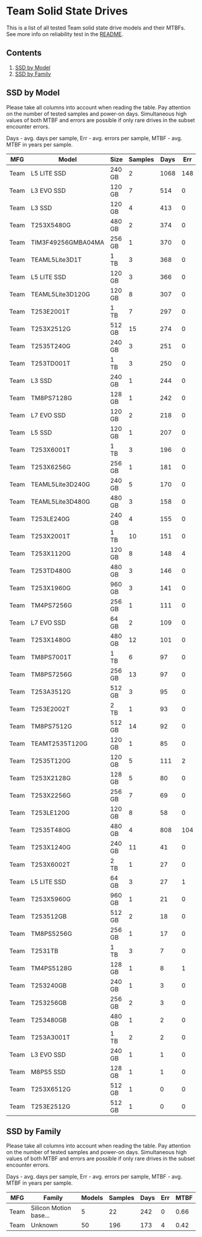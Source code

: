 Team Solid State Drives
=======================

This is a list of all tested Team solid state drive models and their MTBFs. See
more info on reliability test in the [README](https://github.com/linuxhw/SMART).

Contents
--------

1. [ SSD by Model  ](#ssd-by-model)
2. [ SSD by Family ](#ssd-by-family)

SSD by Model
------------

Please take all columns into account when reading the table. Pay attention on the
number of tested samples and power-on days. Simultaneous high values of both MTBF
and errors are possible if only rare drives in the subset encounter errors.

Days - avg. days per sample,
Err  - avg. errors per sample,
MTBF - avg. MTBF in years per sample.

| MFG       | Model              | Size   | Samples | Days  | Err   | MTBF |
|-----------|--------------------|--------|---------|-------|-------|------|
| Team      | L5 LITE SSD        | 240 GB | 2       | 1068  | 148   | 2.28   |
| Team      | L3 EVO SSD         | 120 GB | 7       | 514   | 0     | 1.41   |
| Team      | L3 SSD             | 120 GB | 4       | 413   | 0     | 1.13   |
| Team      | T253X5480G         | 480 GB | 2       | 374   | 0     | 1.03   |
| Team      | TIM3F49256GMBA04MA | 256 GB | 1       | 370   | 0     | 1.02   |
| Team      | TEAML5Lite3D1T     | 1 TB   | 3       | 368   | 0     | 1.01   |
| Team      | L5 LITE SSD        | 120 GB | 3       | 366   | 0     | 1.00   |
| Team      | TEAML5Lite3D120G   | 120 GB | 8       | 307   | 0     | 0.84   |
| Team      | T253E2001T         | 1 TB   | 7       | 297   | 0     | 0.82   |
| Team      | T253X2512G         | 512 GB | 15      | 274   | 0     | 0.75   |
| Team      | T2535T240G         | 240 GB | 3       | 251   | 0     | 0.69   |
| Team      | T253TD001T         | 1 TB   | 3       | 250   | 0     | 0.69   |
| Team      | L3 SSD             | 240 GB | 1       | 244   | 0     | 0.67   |
| Team      | TM8PS7128G         | 128 GB | 1       | 242   | 0     | 0.67   |
| Team      | L7 EVO SSD         | 120 GB | 2       | 218   | 0     | 0.60   |
| Team      | L5 SSD             | 120 GB | 1       | 207   | 0     | 0.57   |
| Team      | T253X6001T         | 1 TB   | 3       | 196   | 0     | 0.54   |
| Team      | T253X6256G         | 256 GB | 1       | 181   | 0     | 0.50   |
| Team      | TEAML5Lite3D240G   | 240 GB | 5       | 170   | 0     | 0.47   |
| Team      | TEAML5Lite3D480G   | 480 GB | 3       | 158   | 0     | 0.43   |
| Team      | T253LE240G         | 240 GB | 4       | 155   | 0     | 0.43   |
| Team      | T253X2001T         | 1 TB   | 10      | 151   | 0     | 0.42   |
| Team      | T253X1120G         | 120 GB | 8       | 148   | 4     | 0.40   |
| Team      | T253TD480G         | 480 GB | 3       | 146   | 0     | 0.40   |
| Team      | T253X1960G         | 960 GB | 3       | 141   | 0     | 0.39   |
| Team      | TM4PS7256G         | 256 GB | 1       | 111   | 0     | 0.30   |
| Team      | L7 EVO SSD         | 64 GB  | 2       | 109   | 0     | 0.30   |
| Team      | T253X1480G         | 480 GB | 12      | 101   | 0     | 0.28   |
| Team      | TM8PS7001T         | 1 TB   | 6       | 97    | 0     | 0.27   |
| Team      | TM8PS7256G         | 256 GB | 13      | 97    | 0     | 0.27   |
| Team      | T253A3512G         | 512 GB | 3       | 95    | 0     | 0.26   |
| Team      | T253E2002T         | 2 TB   | 1       | 93    | 0     | 0.26   |
| Team      | TM8PS7512G         | 512 GB | 14      | 92    | 0     | 0.25   |
| Team      | TEAMT2535T120G     | 120 GB | 1       | 85    | 0     | 0.23   |
| Team      | T2535T120G         | 120 GB | 5       | 111   | 2     | 0.23   |
| Team      | T253X2128G         | 128 GB | 5       | 80    | 0     | 0.22   |
| Team      | T253X2256G         | 256 GB | 7       | 69    | 0     | 0.19   |
| Team      | T253LE120G         | 120 GB | 8       | 58    | 0     | 0.16   |
| Team      | T2535T480G         | 480 GB | 4       | 808   | 104   | 0.12   |
| Team      | T253X1240G         | 240 GB | 11      | 41    | 0     | 0.11   |
| Team      | T253X6002T         | 2 TB   | 1       | 27    | 0     | 0.07   |
| Team      | L5 LITE SSD        | 64 GB  | 3       | 27    | 1     | 0.07   |
| Team      | T253X5960G         | 960 GB | 1       | 21    | 0     | 0.06   |
| Team      | T253512GB          | 512 GB | 2       | 18    | 0     | 0.05   |
| Team      | TM8PS5256G         | 256 GB | 1       | 17    | 0     | 0.05   |
| Team      | T2531TB            | 1 TB   | 3       | 7     | 0     | 0.02   |
| Team      | TM4PS5128G         | 128 GB | 1       | 8     | 1     | 0.01   |
| Team      | T253240GB          | 240 GB | 1       | 3     | 0     | 0.01   |
| Team      | T253256GB          | 256 GB | 2       | 3     | 0     | 0.01   |
| Team      | T253480GB          | 480 GB | 1       | 2     | 0     | 0.01   |
| Team      | T253A3001T         | 1 TB   | 2       | 2     | 0     | 0.01   |
| Team      | L3 EVO SSD         | 240 GB | 1       | 1     | 0     | 0.00   |
| Team      | M8PS5 SSD          | 128 GB | 1       | 1     | 0     | 0.00   |
| Team      | T253X6512G         | 512 GB | 1       | 0     | 0     | 0.00   |
| Team      | T253E2512G         | 512 GB | 1       | 0     | 0     | 0.00   |

SSD by Family
-------------

Please take all columns into account when reading the table. Pay attention on the
number of tested samples and power-on days. Simultaneous high values of both MTBF
and errors are possible if only rare drives in the subset encounter errors.

Days - avg. days per sample,
Err  - avg. errors per sample,
MTBF - avg. MTBF in years per sample.

| MFG       | Family                 | Models | Samples | Days  | Err   | MTBF |
|-----------|------------------------|--------|---------|-------|-------|------|
| Team      | Silicon Motion base... | 5      | 22      | 242   | 0     | 0.66   |
| Team      | Unknown                | 50     | 196     | 173   | 4     | 0.42   |
